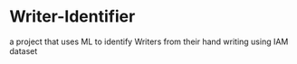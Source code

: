# Writer-Identifier
a project that uses ML to identify Writers from their hand writing using IAM dataset
